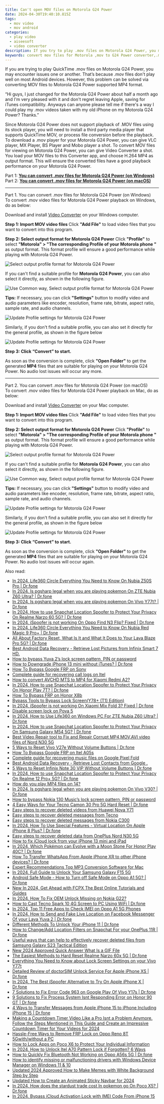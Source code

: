 ```yaml
---
title: Can't open MOV files on Motorola G24 Power
date: 2024-04-30T19:40:10.815Z
tags: 
  - mov video
  - mov android
categories: 
  - play video
  - aiseesoft
  - video converter
description: If you try to play .mov files on Motorola G24 Power, you may encounter issues one or another. That’s because .mov files don't play well on Android devices. However, this problem can be solved via converting MOV files to MP4 format. 
keywords: convert mov files for Motorola ,mov to G24 Power converter,.mov playback on Motorola ,can't open .mov on G24 Power,will mov play on Motorola ,play .mov on Motorola ,how to convert mov into h264 on android,mov converter android 2018,Motorola G24 Power wont play mov,tv Motorola mov 265,how to converter 720p to mov on android,video to mov converter for android
---
```


<div class="atpl-content atpl-for-aiseesoft-video-converter play-mov-on-android">

<div class="atpl-post-description-part-1">
<div class="tpl-content-sub-paragraph-normal">
  <p>
    If you are trying to play QuickTime .mov files on Motorola G24 Power, you may encounter issues one or another. That’s because .mov files don't play well on most Android devices. However, this problem can be solved via converting MOV files to Motorola G24 Power supported MP4 format. 
  </p>
</div>
</div>



<div class="atpl-post-description-part-2">
<div class="tpl-content-sub-paragraph-question">
  “Hi guys, I just changed for the Motorola G24 Power about half a month ago and I'm very pleased with it and don't regret leaving Apple, saving for iTunes compatibility. Anyways can anyone please tell me if there's a way I could play my .mov videos taken with my old iPhone on my Motorola G24 Power? Thanks.”
</div>
<div class="tpl-content-sub-paragraph-content">
<p>
  Since Motorola G24 Power does not support playback of .MOV files using its stock player, you will need to install a third party media player that supports QuickTime MOV, or process file conversion before the playback. To download a .mov player for your Motorola G24 Power, you can give VLC player, MX Player, BS Player and Mobo player a shot. To convert MOV files for viewing on Motorola G24 Power, you can give Video Converter a shot. You load your MOV files to this Converter app, and choose H.264 MP4 as output format. This will ensure the converted files have a good playback performance on your Motorola G24 Power.
</p>
</div>
</div>

Part 1: <strong><a href="#p1">You can convert .mov files for Motorola G24 Power (on Windows)</a></strong>
Part 2: <strong><a href="#p2">You can convert .mov files for Motorola G24 Power (on macOS)</a></strong>

<!-- Part 1 -->
<a id="p1" name="p1" ></a><hr>

<div class="atpl-step-part-style">Part 1. You can convert .mov files for Motorola G24 Power (on Windows)</div>
To convert .mov video files for Motorola G24 Power playback on Windows, do as below:

Download and install <a class="atpl-step-content-a-style" href="https://tools.techidaily.com/aiseesoft-total-video-converter/" >Video Converter</a> on your Windows computer.


<strong>Step 1: Import MOV video files </strong>
Click <b>"Add File"</b> to load video files that you want to convert into this program.

<strong>Step 2: Select output format for Motorola G24 Power</strong>
Click <b>"Profile"</b> to select <b>"Motorola" > "The corresponding Profile of your Motorola phone "</b> as output format. This format profile will ensure a good performance while playing with Motorola G24 Power.

<img src="https://tools.techidaily.com/images/apps/aiseesoft/video-converter/devices/moto/fv.mp4/win/profile-3.png" class="atpl-imgstyle" alt="Select output profile format for Motorola G24 Power" />

If you can't find a suitable profile for **Motorola G24 Power**, you can also select it directly, as shown in the following figure.

<img src="https://tools.techidaily.com/images/apps/aiseesoft/video-converter/devices/common_android/fv.mp4/win/profile.png" class="atpl-imgstyle" alt="Use Common way, Select output profile format for Motorola G24 Power" />

<strong>Tips:</strong>
If necessary, you can click <b>"Settings"</b> button to modify video and audio parameters like encoder, resolution, frame rate, bitrate, aspect ratio, sample rate, and audio channels. 

<img src="https://tools.techidaily.com/images/apps/aiseesoft/video-converter/devices/moto/fv.mp4/win/settings-3.png" class="atpl-imgstyle"  alt="Update Profile settings for Motorola G24 Power" />

Similarly, if you don't find a suitable profile, you can also set it directly for the general profile, as shown in the figure below

<img src="https://tools.techidaily.com/images/apps/aiseesoft/video-converter/devices/common_android/fv.mp4/win/settings.png" class="atpl-imgstyle"  alt="Update Profile settings for Motorola G24 Power" />

<strong>Step 3: Click “Convert” to start.</strong>

As soon as the conversion is complete, click <b>"Open Folder"</b> to get the generated <b>MP4</b> files that are suitable for playing on your Motorola G24 Power. No audio lost issues will occur any more.

<!-- Part 2 -->
<a id="p2" name="p2"></a><hr>

<div class="atpl-step-part-style">Part 2. You can convert .mov files for Motorola G24 Power (on macOS)</div>
To convert .mov video files for Motorola G24 Power playback on Mac, do as below:

Download and install <a class="atpl-step-content-a-style" href="https://tools.techidaily.com/aiseesoft-total-video-converter/" >Video Converter</a> on your Mac computer.

<strong>Step 1: Import MOV video files </strong>
Click <b>"Add File"</b> to load video files that you want to convert into this program.

<strong>Step 2: Select output format for Motorola G24 Power</strong>
Click <b>"Profile"</b> to select <b>"Motorola" > "The corresponding Profile of your Motorola phone "</b> as output format. This format profile will ensure a good performance while playing with Motorola G24 Power.

<img src="https://tools.techidaily.com/images/apps/aiseesoft/video-converter/devices/moto/fv.mp4/mac/profile.png" class="atpl-imgstyle" alt="Select output profile format for Motorola G24 Power" />

If you can't find a suitable profile for **Motorola G24 Power**, you can also select it directly, as shown in the following figure.

<img src="https://tools.techidaily.com/images/apps/aiseesoft/video-converter/devices/common_android/fv.mp4/mac/profile.png" class="atpl-imgstyle" alt="Use Common way, Select output profile format for Motorola G24 Power" />

<strong>Tips:</strong>
If necessary, you can click <b>"Settings"</b> button to modify video and audio parameters like encoder, resolution, frame rate, bitrate, aspect ratio, sample rate, and audio channels. 

<img src="https://tools.techidaily.com/images/apps/aiseesoft/video-converter/devices/moto/fv.mp4/mac/settings.png" class="atpl-imgstyle"  alt="Update Profile settings for Motorola G24 Power" />

Similarly, if you don't find a suitable profile, you can also set it directly for the general profile, as shown in the figure below

<img src="https://tools.techidaily.com/images/apps/aiseesoft/video-converter/devices/common_android/fv.mp4/win/settings.png" class="atpl-imgstyle"  alt="Update Profile settings for Motorola G24 Power" />

<strong>Step 3: Click “Convert” to start.</strong>

As soon as the conversion is complete, click <b>"Open Folder"</b> to get the generated <b>MP4</b> files that are suitable for playing on your Motorola G24 Power. No audio lost issues will occur again.



<div class="atpl-post-end">
  <div class="atpl-post-device-model-description">
    
  </div>
</div>

<ins class="adsbygoogle"
     style="display:block"
     data-ad-client="ca-pub-7571918770474297"
     data-ad-slot="8358498916"
     data-ad-format="auto"
     data-full-width-responsive="true"></ins>


</div>
<ins class="adsbygoogle"
    style="display:block"
    data-ad-format="autorelaxed"
    data-ad-client="ca-pub-7571918770474297"
    data-ad-slot="1223367746"></ins>

<span class="atpl-alsoreadstyle">Also read:</span>
<div><ul>
<li><a href="https://phone-solutions.techidaily.com/in-2024-life360-circle-everything-you-need-to-know-on-nubia-z50s-pro-drfone-by-drfone-virtual-android/"><u>In 2024, Life360 Circle Everything You Need to Know On Nubia Z50S Pro | Dr.fone</u></a></li>
<li><a href="https://phone-solutions.techidaily.com/in-2024-is-pgsharp-legal-when-you-are-playing-pokemon-on-zte-nubia-z60-ultra-drfone-by-drfone-virtual-android/"><u>In 2024, Is pgsharp legal when you are playing pokemon On ZTE Nubia Z60 Ultra? | Dr.fone</u></a></li>
<li><a href="https://phone-solutions.techidaily.com/in-2024-is-pgsharp-legal-when-you-are-playing-pokemon-on-vivo-y77t-drfone-by-drfone-virtual-android/"><u>In 2024, Is pgsharp legal when you are playing pokemon On Vivo Y77t? | Dr.fone</u></a></li>
<li><a href="https://phone-solutions.techidaily.com/in-2024-how-to-use-snapchat-location-spoofer-to-protect-your-privacy-on-realme-narzo-60-5g-drfone-by-drfone-virtual-android/"><u>In 2024, How to use Snapchat Location Spoofer to Protect Your Privacy On Realme Narzo 60 5G? | Dr.fone</u></a></li>
<li><a href="https://phone-solutions.techidaily.com/in-2024-ispoofer-is-not-working-on-oppo-find-n3-flip-fixed-drfone-by-drfone-virtual-android/"><u>In 2024, iSpoofer is not working On Oppo Find N3 Flip? Fixed | Dr.fone</u></a></li>
<li><a href="https://phone-solutions.techidaily.com/in-2024-life360-circle-everything-you-need-to-know-on-nubia-red-magic-9-proplus-drfone-by-drfone-virtual-android/"><u>In 2024, Life360 Circle Everything You Need to Know On Nubia Red Magic 9 Pro+ | Dr.fone</u></a></li>
<li><a href="https://phone-solutions.techidaily.com/all-about-factory-reset-what-is-it-and-what-it-does-to-your-lava-blaze-pro-5g-drfone-by-drfone-reset-android-reset-android/"><u>All About Factory Reset, What Is It and What It Does to Your Lava Blaze Pro 5G? | Dr.fone</u></a></li>
<li><a href="https://phone-solutions.techidaily.com/best-android-data-recovery-retrieve-lost-pictures-from-infinix-smart-7-hd-by-fonelab-android-recover-pictures/"><u>Best Android Data Recovery - Retrieve Lost Pictures from Infinix Smart 7 HD.</u></a></li>
<li><a href="https://phone-solutions.techidaily.com/how-to-bypass-yuva-2-s-lock-screen-pattern-pin-or-password-by-drfone-android-unlock-android-unlock/"><u>How to bypass Yuva 2’s lock screen pattern, PIN or password</u></a></li>
<li><a href="https://phone-solutions.techidaily.com/how-to-downgrade-iphone-13-mini-without-itunes-drfone-by-drfone-ios-system-repair-ios-system-repair/"><u>How to Downgrade iPhone 13 mini without iTunes? | Dr.fone</u></a></li>
<li><a href="https://phone-solutions.techidaily.com/how-to-bypass-google-frp-on-sony-by-drfone-android-unlock-remove-google-frp/"><u>How To Bypass Google FRP on Sony</u></a></li>
<li><a href="https://phone-solutions.techidaily.com/complete-guide-for-recovering-call-logs-on-itel-by-fonelab-android-recover-call-logs/"><u>Complete guide for recovering call logs on Itel</u></a></li>
<li><a href="https://phone-solutions.techidaily.com/how-to-convert-avchd-mts-to-mp4-for-xiaomi-redmi-a2-by-aiseesoft-video-converter-play-mts-on-android/"><u>How to convert AVCHD MTS to MP4 for Xiaomi Redmi A2?</u></a></li>
<li><a href="https://phone-solutions.techidaily.com/in-2024-how-to-use-snapchat-location-spoofer-to-protect-your-privacy-on-honor-play-7t-drfone-by-drfone-virtual-android/"><u>In 2024, How to use Snapchat Location Spoofer to Protect Your Privacy On Honor Play 7T? | Dr.fone</u></a></li>
<li><a href="https://phone-solutions.techidaily.com/how-to-bypass-frp-on-honor-x8b-by-drfone-android-unlock-remove-google-frp/"><u>How To Bypass FRP on Honor X8b</u></a></li>
<li><a href="https://phone-solutions.techidaily.com/bypass-tools-to-bypass-lock-screen-y78plus-t1-edition-by-drfone-android-unlock-android-unlock/"><u>Bypass Tools to Bypass Lock Screen(Y78+ (T1) Edition)</u></a></li>
<li><a href="https://phone-solutions.techidaily.com/in-2024-ispoofer-is-not-working-on-xiaomi-mix-fold-3-fixed-drfone-by-drfone-virtual-android/"><u>In 2024, iSpoofer is not working On Xiaomi Mix Fold 3? Fixed | Dr.fone</u></a></li>
<li><a href="https://phone-solutions.techidaily.com/disable-screen-lock-on-pova-5-by-drfone-android-unlock-android-unlock/"><u>Disable screen lock on Pova 5</u></a></li>
<li><a href="https://phone-solutions.techidaily.com/in-2024-how-to-use-life360-on-windows-pc-for-zte-nubia-z60-ultra-drfone-by-drfone-virtual-android/"><u>In 2024, How to Use Life360 on Windows PC For ZTE Nubia Z60 Ultra? | Dr.fone</u></a></li>
<li><a href="https://phone-solutions.techidaily.com/in-2024-how-to-use-snapchat-location-spoofer-to-protect-your-privacy-on-samsung-galaxy-m54-5g-drfone-by-drfone-virtual-android/"><u>In 2024, How to use Snapchat Location Spoofer to Protect Your Privacy On Samsung Galaxy M54 5G? | Dr.fone</u></a></li>
<li><a href="https://phone-solutions.techidaily.com/best-video-repair-tool-to-fix-and-repair-corrupt-mp4movavi-video-files-of-nord-n30-5g-by-stellar-video-repair-mobile-video-repair/"><u>Best Video Repair tool to Fix and Repair Corrupt MP4,MOV,AVI video files of Nord N30 5G</u></a></li>
<li><a href="https://phone-solutions.techidaily.com/5-ways-to-reset-vivo-v27e-without-volume-buttons-drfone-by-drfone-reset-android-reset-android/"><u>5 Ways to Reset Vivo V27e Without Volume Buttons | Dr.fone</u></a></li>
<li><a href="https://phone-solutions.techidaily.com/how-to-bypass-google-frp-on-itel-a05s-by-drfone-android-unlock-remove-google-frp/"><u>How To Bypass Google FRP on Itel A05s</u></a></li>
<li><a href="https://phone-solutions.techidaily.com/complete-guide-for-recovering-music-files-on-google-pixel-fold-by-fonelab-android-recover-music/"><u>Complete guide for recovering music files on Google Pixel Fold</u></a></li>
<li><a href="https://phone-solutions.techidaily.com/best-android-data-recovery-retrieve-lost-contacts-from-google-by-fonelab-android-recover-contacts/"><u>Best Android Data Recovery - Retrieve Lost Contacts from Google .</u></a></li>
<li><a href="https://phone-solutions.techidaily.com/5-ways-to-reset-infinix-note-30-vip-without-volume-buttons-drfone-by-drfone-reset-android-reset-android/"><u>5 Ways to Reset Infinix Note 30 VIP Without Volume Buttons | Dr.fone</u></a></li>
<li><a href="https://phone-solutions.techidaily.com/in-2024-how-to-use-snapchat-location-spoofer-to-protect-your-privacy-on-realme-12-proplus-5g-drfone-by-drfone-virtual-android/"><u>In 2024, How to use Snapchat Location Spoofer to Protect Your Privacy On Realme 12 Pro+ 5G? | Dr.fone</u></a></li>
<li><a href="https://phone-solutions.techidaily.com/how-do-you-play-mp4-files-on-14-by-aiseesoft-video-converter-play-mp4-on-android/"><u>How do you play MP4 files on 14?</u></a></li>
<li><a href="https://phone-solutions.techidaily.com/in-2024-is-pgsharp-legal-when-you-are-playing-pokemon-on-vivo-v30-drfone-by-drfone-virtual-android/"><u>In 2024, Is pgsharp legal when you are playing pokemon On Vivo V30? | Dr.fone</u></a></li>
<li><a href="https://phone-solutions.techidaily.com/how-to-bypass-nokia-130-music-s-lock-screen-pattern-pin-or-password-by-drfone-android-unlock-android-unlock/"><u>How to bypass Nokia 130 Music’s lock screen pattern, PIN or password</u></a></li>
<li><a href="https://phone-solutions.techidaily.com/4-easy-ways-for-your-tecno-camon-30-pro-5g-hard-reset-drfone-by-drfone-reset-android-reset-android/"><u>4 Easy Ways for Your Tecno Camon 30 Pro 5G Hard Reset | Dr.fone</u></a></li>
<li><a href="https://phone-solutions.techidaily.com/easy-steps-to-recover-deleted-videos-from-huawei-nova-y71-by-fonelab-android-recover-video/"><u>Easy steps to recover deleted videos from Huawei Nova Y71</u></a></li>
<li><a href="https://phone-solutions.techidaily.com/easy-steps-to-recover-deleted-messages-from-tecno-by-fonelab-android-recover-messages/"><u>Easy steps to recover deleted messages from Tecno</u></a></li>
<li><a href="https://phone-solutions.techidaily.com/easy-steps-to-recover-deleted-messages-from-nokia-c300-by-fonelab-android-recover-messages/"><u>Easy steps to recover deleted messages from Nokia C300</u></a></li>
<li><a href="https://phone-solutions.techidaily.com/in-2024-how-to-use-special-features-virtual-location-on-apple-iphone-8-plus-drfone-by-drfone-virtual-ios/"><u>In 2024, How To Use Special Features - Virtual Location On Apple iPhone 8 Plus? | Dr.fone</u></a></li>
<li><a href="https://phone-solutions.techidaily.com/easy-steps-to-recover-deleted-data-from-oneplus-nord-n30-5g-by-fonelab-android-recover-data/"><u>Easy steps to recover deleted data from OnePlus Nord N30 5G</u></a></li>
<li><a href="https://activate-lock.techidaily.com/how-to-fix-icloud-lock-from-your-iphone-13-mini-and-ipad-by-drfone-ios/"><u>How to fix iCloud lock from your iPhone 13 mini and iPad</u></a></li>
<li><a href="https://pokemon-go-android.techidaily.com/in-2024-which-pokemon-can-evolve-with-a-moon-stone-for-honor-play-40c-drfone-by-drfone-virtual-android/"><u>In 2024, Which Pokémon can Evolve with a Moon Stone For Honor Play 40C? | Dr.fone</u></a></li>
<li><a href="https://techidaily.com/how-to-transfer-whatsapp-from-apple-iphone-xr-to-other-iphone-devices-drfone-by-drfone-transfer-whatsapp-from-ios-transfer-whatsapp-from-ios/"><u>How To Transfer WhatsApp From Apple iPhone XR to other iPhone devices? | Dr.fone</u></a></li>
<li><a href="https://ai-vdieo-software.techidaily.com/expert-recommendations-top-mp3-conversion-software-for-mac/"><u>Expert Recommendations Top MP3 Conversion Software for Mac</u></a></li>
<li><a href="https://android-unlock.techidaily.com/in-2024-full-guide-to-unlock-your-samsung-galaxy-f15-5g-by-drfone-android/"><u>In 2024, Full Guide to Unlock Your Samsung Galaxy F15 5G</u></a></li>
<li><a href="https://howto.techidaily.com/android-safe-mode-how-to-turn-off-safe-mode-on-oppo-a1-5g-drfone-by-drfone-fix-android-problems-fix-android-problems/"><u>Android Safe Mode - How to Turn off Safe Mode on Oppo A1 5G? | Dr.fone</u></a></li>
<li><a href="https://ai-video-apps.techidaily.com/new-in-2024-get-ahead-with-fcpx-the-best-online-tutorials-and-guides/"><u>New In 2024, Get Ahead with FCPX The Best Online Tutorials and Guides</u></a></li>
<li><a href="https://easy-unlock-android.techidaily.com/in-2024-how-to-fix-oem-unlock-missing-on-nokia-g22-by-drfone-android/"><u>In 2024, How To Fix OEM Unlock Missing on Nokia G22?</u></a></li>
<li><a href="https://screen-mirror.techidaily.com/how-to-cast-tecno-spark-10-4g-screen-to-pc-using-wifi-drfone-by-drfone-android/"><u>How to Cast Tecno Spark 10 4G Screen to PC Using WiFi | Dr.fone</u></a></li>
<li><a href="https://sim-unlock.techidaily.com/in-2024-top-11-free-apps-to-check-imei-on-oppo-a1-5g-phones-by-drfone-android/"><u>In 2024, Top 11 Free Apps to Check IMEI on Oppo A1 5G Phones</u></a></li>
<li><a href="https://location-social.techidaily.com/in-2024-how-to-send-and-fake-live-location-on-facebook-messenger-of-your-lava-yuva-2-drfone-by-drfone-virtual-android/"><u>In 2024, How to Send and Fake Live Location on Facebook Messenger Of your Lava Yuva 2 | Dr.fone</u></a></li>
<li><a href="https://iphone-unlock.techidaily.com/different-methods-to-unlock-your-iphone-11-drfone-by-drfone-ios/"><u>Different Methods To Unlock Your iPhone 11 | Dr.fone</u></a></li>
<li><a href="https://location-social.techidaily.com/how-to-changeadd-location-filters-on-snapchat-for-your-oneplus-11r-drfone-by-drfone-virtual-android/"><u>How to Change/Add Location Filters on Snapchat For your OnePlus 11R | Dr.fone</u></a></li>
<li><a href="https://techidaily.com/useful-ways-that-can-help-to-effectively-recover-deleted-files-from-samsung-galaxy-s23-tactical-edition-by-fonelab-android-recover-data/"><u>Useful ways that can help to effectively recover deleted files from Samsung Galaxy S23 Tactical Edition</u></a></li>
<li><a href="https://ai-editing-video.techidaily.com/1713954196013-new-2024-approved-quick-answer-what-is-a-gif-file/"><u>New 2024 Approved Quick Answer What Is a GIF File</u></a></li>
<li><a href="https://techidaily.com/the-easiest-methods-to-hard-reset-realme-narzo-60x-5g-drfone-by-drfone-reset-android-reset-android/"><u>The Easiest Methods to Hard Reset Realme Narzo 60x 5G | Dr.fone</u></a></li>
<li><a href="https://android-unlock.techidaily.com/everything-you-need-to-know-about-lock-screen-settings-on-your-vivo-y77t-by-drfone-android/"><u>Everything You Need to Know about Lock Screen Settings on your Vivo Y77t</u></a></li>
<li><a href="https://iphone-unlock.techidaily.com/detailed-review-of-doctorsim-unlock-service-for-apple-iphone-xs-drfone-by-drfone-ios/"><u>Detailed Review of doctorSIM Unlock Service For Apple iPhone XS | Dr.fone</u></a></li>
<li><a href="https://ios-pokemon-go.techidaily.com/in-2024-the-best-ispoofer-alternative-to-try-on-apple-iphone-x-drfone-by-drfone-virtual-ios/"><u>In 2024, The Best iSpoofer Alternative to Try On Apple iPhone X | Dr.fone</u></a></li>
<li><a href="https://howto.techidaily.com/7-solutions-to-fix-error-code-963-on-google-play-of-vivo-y17s-drfone-by-drfone-fix-android-problems-fix-android-problems/"><u>7 Solutions to Fix Error Code 963 on Google Play Of Vivo Y17s | Dr.fone</u></a></li>
<li><a href="https://howto.techidaily.com/9-solutions-to-fix-process-system-isnt-responding-error-on-honor-90-gt-drfone-by-drfone-fix-android-problems-fix-android-problems/"><u>9 Solutions to Fix Process System Isnt Responding Error on Honor 90 GT | Dr.fone</u></a></li>
<li><a href="https://iphone-transfer.techidaily.com/4-ways-to-transfer-messages-from-apple-iphone-15-to-iphone-including-iphone-15-drfone-by-drfone-transfer-from-ios/"><u>4 Ways to Transfer Messages from Apple iPhone 15 to iPhone Including iPhone 15 | Dr.fone</u></a></li>
<li><a href="https://ai-video-editing.techidaily.com/1713950946554-making-a-countdown-timer-video-like-a-pro-isnt-a-problem-anymore-follow-the-steps-mentioned-in-this-guide-and-create-an-impressive-countdown-timer-for-your-/"><u>Making a Countdown Timer Video Like a Pro Isnt a Problem Anymore. Follow the Steps Mentioned in This Guide and Create an Impressive Countdown Timer for Your Videos for 2024</u></a></li>
<li><a href="https://android-frp.techidaily.com/hassle-free-ways-to-remove-frp-lock-on-oppo-reno-8t-5gwithwithout-a-pc-by-drfone-android/"><u>Hassle-Free Ways to Remove FRP Lock on Oppo Reno 8T 5Gwith/without a PC</u></a></li>
<li><a href="https://easy-unlock-android.techidaily.com/how-to-lock-apps-on-poco-x6-to-protect-your-individual-information-by-drfone-android/"><u>How to Lock Apps on Poco X6 to Protect Your Individual Information</u></a></li>
<li><a href="https://unlock-android.techidaily.com/in-2024-how-to-unlock-itel-a70-pattern-lock-if-forgotten-6-ways-by-drfone-android/"><u>In 2024, How to Unlock Itel A70 Pattern Lock if Forgotten? 6 Ways</u></a></li>
<li><a href="https://fix-guide.techidaily.com/how-to-quickly-fix-bluetooth-not-working-on-oppo-a56s-5g-drfone-by-drfone-fix-android-problems-fix-android-problems/"><u>How to Quickly Fix Bluetooth Not Working on Oppo A56s 5G | Dr.fone</u></a></li>
<li><a href="https://blog-min.techidaily.com/how-to-identify-missing-or-malfunctioning-drivers-with-windows-device-manager-on-windows-11-and-10-by-drivereasy-guide/"><u>How to identify missing or malfunctioning drivers with Windows Device Manager on Windows 11 & 10</u></a></li>
<li><a href="https://meme-emoji.techidaily.com/updated-2024-approved-how-to-make-memes-with-white-background-step-by-step/"><u>Updated 2024 Approved How to Make Memes with White Background Step by Step</u></a></li>
<li><a href="https://animation-videos.techidaily.com/updated-how-to-create-an-animated-sticky-navbar-for-2024/"><u>Updated How to Create an Animated Sticky Navbar for 2024</u></a></li>
<li><a href="https://pokemon-go-android.techidaily.com/in-2024-how-does-the-stardust-trade-cost-in-pokemon-go-on-poco-x5-drfone-by-drfone-virtual-android/"><u>In 2024, How does the stardust trade cost In pokemon go On Poco X5? | Dr.fone</u></a></li>
<li><a href="https://activate-lock.techidaily.com/in-2024-bypass-icloud-activation-lock-with-imei-code-from-iphone-15-by-drfone-ios/"><u>In 2024, Bypass iCloud Activation Lock with IMEI Code From iPhone 15</u></a></li>
</ul></div>


